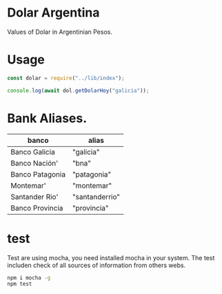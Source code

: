 # Dolar Argentina
Values of Dolar in Argentinian Pesos.

# Usage

```javascript
const dolar = require("../lib/index");

console.log(await dol.getDolarHoy("galicia"));


```
# Bank Aliases.

|banco|alias|
|-----|------|
|Banco Galicia|"galicia"|
|Banco Nación'|"bna"|
|Banco Patagonia|"patagonia"|
|Montemar'|"montemar"|
|Santander Rio'|"santanderrio"|
|Banco Provincia |"provincia"|

# test
Test are using mocha, you need installed mocha in your system.
The test includen check of all sources of information from others webs.
```bash
npm i mocha -g
npm test
```

